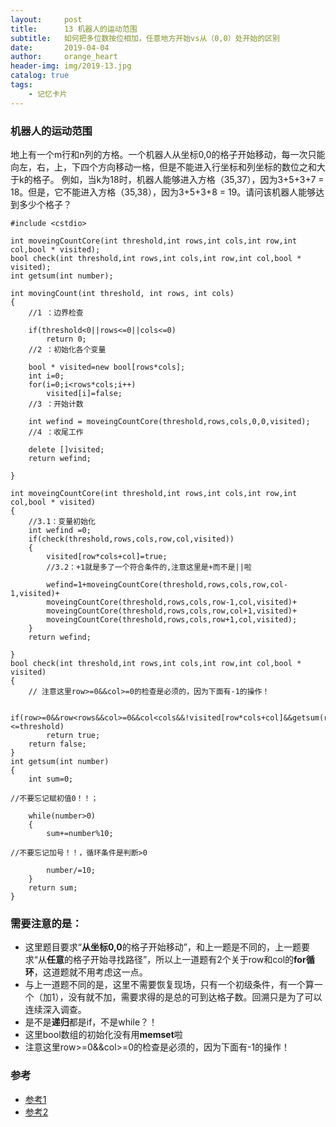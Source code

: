 ```yaml
---
layout:     post
title:      13 机器人的运动范围
subtitle:   如何把多位数按位相加，任意地方开始vs从（0,0）处开始的区别
date:       2019-04-04
author:     orange_heart
header-img: img/2019-13.jpg
catalog: true
tags:
    - 记忆卡片
---
```


### 机器人的运动范围

地上有一个m行和n列的方格。一个机器人从坐标0,0的格子开始移动，每一次只能向左，右，上，下四个方向移动一格，但是不能进入行坐标和列坐标的数位之和大于k的格子。 例如，当k为18时，机器人能够进入方格（35,37），因为3+5+3+7 = 18。但是，它不能进入方格（35,38），因为3+5+3+8 = 19。请问该机器人能够达到多少个格子？

```objc
#include <cstdio>

int moveingCountCore(int threshold,int rows,int cols,int row,int col,bool * visited);
bool check(int threshold,int rows,int cols,int row,int col,bool * visited);
int getsum(int number);

int movingCount(int threshold, int rows, int cols)
{  
    //1 ：边界检查
    
    if(threshold<0||rows<=0||cols<=0)
        return 0;  
    //2 ：初始化各个变量
    
    bool * visited=new bool[rows*cols];
    int i=0;
    for(i=0;i<rows*cols;i++) 
        visited[i]=false;  
    //3 ：开始计数
    
    int wefind = moveingCountCore(threshold,rows,cols,0,0,visited);  
    //4 ：收尾工作
    
    delete []visited;
    return wefind;

}

int moveingCountCore(int threshold,int rows,int cols,int row,int col,bool * visited)
{  
	//3.1：变量初始化
    int wefind =0;
    if(check(threshold,rows,cols,row,col,visited))
    {
        visited[row*cols+col]=true;  
        //3.2：+1就是多了一个符合条件的,注意这里是+而不是||啦
        
        wefind=1+moveingCountCore(threshold,rows,cols,row,col-1,visited)+
        moveingCountCore(threshold,rows,cols,row-1,col,visited)+
        moveingCountCore(threshold,rows,cols,row,col+1,visited)+
        moveingCountCore(threshold,rows,cols,row+1,col,visited);
    }
    return wefind;

}
bool check(int threshold,int rows,int cols,int row,int col,bool * visited)
{  
    // 注意这里row>=0&&col>=0的检查是必须的，因为下面有-1的操作！
    
    if(row>=0&&row<rows&&col>=0&&col<cols&&!visited[row*cols+col]&&getsum(row)+getsum(col)<=threshold)
        return true;
    return false;
}
int getsum(int number)
{
    int sum=0;

//不要忘记赋初值0！！；  

    while(number>0)
    {
        sum+=number%10;

//不要忘记加号！！，循环条件是判断>0  

        number/=10;
    }
    return sum;
}
```
### 需要注意的是：

- 这里题目要求“**从坐标0,0**的格子开始移动”，和上一题是不同的，上一题要求“从**任意**的格子开始寻找路径”，所以上一道题有2个关于row和col的**for循环**，这道题就不用考虑这一点。  
- 与上一道题不同的是，这里不需要恢复现场，只有一个初级条件，有一个算一个（加1），没有就不加，需要求得的是总的可到达格子数。回溯只是为了可以连续深入调查。
- 是不是**递归**都是if，不是while？！  
- 这里bool数组的初始化没有用**memset**啦
- 注意这里row>=0&&col>=0的检查是必须的，因为下面有-1的操作！

### 参考

- [参考1](https://github.com/zhedahht/CodingInterviewChinese2)
- [参考2](https://github.com/gatieme/CodingInterviews)
